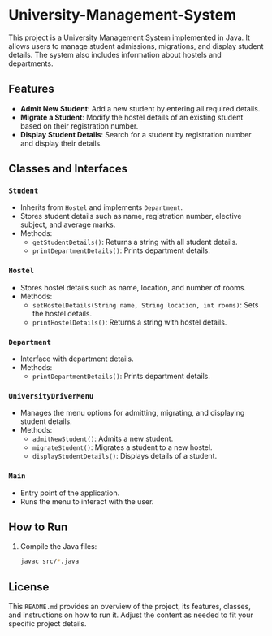 # University-Management-System

This project is a University Management System implemented in Java. It allows users to manage student admissions, migrations, and display student details. The system also includes information about hostels and departments.

## Features

- **Admit New Student**: Add a new student by entering all required details.
- **Migrate a Student**: Modify the hostel details of an existing student based on their registration number.
- **Display Student Details**: Search for a student by registration number and display their details.

## Classes and Interfaces

### `Student`
- Inherits from `Hostel` and implements `Department`.
- Stores student details such as name, registration number, elective subject, and average marks.
- Methods:
  - `getStudentDetails()`: Returns a string with all student details.
  - `printDepartmentDetails()`: Prints department details.

### `Hostel`
- Stores hostel details such as name, location, and number of rooms.
- Methods:
  - `setHostelDetails(String name, String location, int rooms)`: Sets the hostel details.
  - `printHostelDetails()`: Returns a string with hostel details.

### `Department`
- Interface with department details.
- Methods:
  - `printDepartmentDetails()`: Prints department details.

### `UniversityDriverMenu`
- Manages the menu options for admitting, migrating, and displaying student details.
- Methods:
  - `admitNewStudent()`: Admits a new student.
  - `migrateStudent()`: Migrates a student to a new hostel.
  - `displayStudentDetails()`: Displays details of a student.

### `Main`
- Entry point of the application.
- Runs the menu to interact with the user.

## How to Run

1. Compile the Java files:
   ```sh
   javac src/*.java
## License
   This `README.md` provides an overview of the project, its features, classes, and instructions on how to run it. Adjust the content as needed to fit your specific project details.
